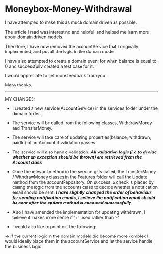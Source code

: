 # Moneybox-Money-Withdrawal

I have attempted to  make this as much domain driven as possible.

The article I read was interesting and helpful, and helped me learn more about domain driven models.

Therefore, I have now removed the accountService that I originally implemented, and put all the logic in the domain model.

I have also attempted to create a domain event for when balance is equal to 0 and successfully created a test case for it.

I would appreciate to get more feedback from you.

Many thanks.

---------------------------------------------------------------
MY CHANGES:

- I created a new service(AccountService) in the services folder under the domain folder.

- The service will be called from the following classes, WithdrawMoney and TransferMoney.

- The service will take care of updating properties(balance, withdrawn, paidIn) of an Account if validation passes.

- The service will also handle validation. 
***All validation logic (i.e to decide whether an exception should be thrown) are retrieved from the Account class***

- Once the relevant method in the service gets called, the TransferMoney / WithdrawMoney classes in the Features folder
will call the Update method from the accountRepository. On success, a check is placed by calling the logic from the accounts
class to decide whether a notification email should be sent.
***I have slightly changed the order of behaviour for sending notification emails, I believe the notification email should be sent 
after the update method is executed successfully***

- Also I have amended the implementation for updating withdrawn, I believe it makes more sense if '+' used rather than '-'

- I would also like to point out the following:

-> If the current logic in the domain models did become more complex I would ideally place them in 
the accountService and let the service handle the business logic.
